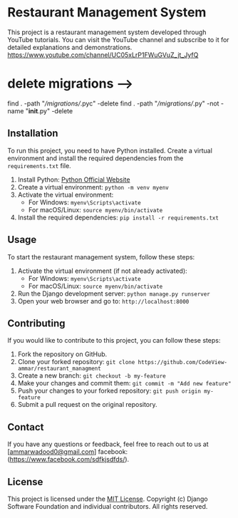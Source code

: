 # Restaurant Management System

This project is a restaurant management system developed through YouTube tutorials. You can visit the YouTube channel and subscribe to it for detailed explanations and demonstrations.
https://www.youtube.com/channel/UC05xLrP1FWuGVuZ_jt_JyfQ
# delete migrations -->
find . -path "*/migrations/*.pyc"  -delete
find . -path "*/migrations/*.py" -not -name "__init__.py" -delete


## Installation

To run this project, you need to have Python installed. Create a virtual environment and install the required dependencies from the `requirements.txt` file.

1. Install Python: [Python Official Website](https://www.python.org/downloads/)
2. Create a virtual environment: `python -m venv myenv`
3. Activate the virtual environment:
   - For Windows: `myenv\Scripts\activate`
   - For macOS/Linux: `source myenv/bin/activate`
4. Install the required dependencies: `pip install -r requirements.txt`

## Usage

To start the restaurant management system, follow these steps:

1. Activate the virtual environment (if not already activated): 
   - For Windows: `myenv\Scripts\activate`
   - For macOS/Linux: `source myenv/bin/activate`
2. Run the Django development server: `python manage.py runserver`
3. Open your web browser and go to: `http://localhost:8000`

## Contributing

If you would like to contribute to this project, you can follow these steps:

1. Fork the repository on GitHub.
2. Clone your forked repository: `git clone https://github.com/CodeView-ammar/restaurant_managment`
3. Create a new branch: `git checkout -b my-feature`
4. Make your changes and commit them: `git commit -m "Add new feature"`
5. Push your changes to your forked repository: `git push origin my-feature`
6. Submit a pull request on the original repository.
## Contact

If you have any questions or feedback, feel free to reach out to us at [ammarwadood0@gmail.com]
facebook:(https://www.facebook.com/sdfkjsdfds/).


## License
This project is licensed under the [MIT License](LICENSE).
Copyright (c) Django Software Foundation and individual contributors.
All rights reserved.

